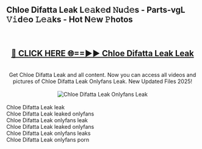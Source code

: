 <h2>Chloe Difatta Leak L𝚎𝚊k𝚎d 𝙽u𝚍𝚎s - Parts-vgL 𝚅𝚒d𝚎o 𝙻𝚎𝚊ks - Hot N𝚎w 𝙿hotos </h2>
<br>
<div align="center">
<h2><a href="https://213.232.235.80/live/video.php?q=chloe-difatta-leak" rel="nofollow">🔴 CLICK HERE 🌐==►► Chloe Difatta Leak Leak</a></h2>
<br>
Get Chloe Difatta Leak and all content. Now you can access all videos and pictures of Chloe Difatta Leak Onlyfans Leak. New Updated Files 2025!
<br>
<br>
<a href="https://213.232.235.80/live/video.php?q=chloe-difatta-leak" rel="nofollow" data-target="animated-image.originalLink"><img src="https://i.imgur.com/1EjSzPs.png" alt="Chloe Difatta Leak Onlyfans Leak" style="max-width: 100%; display: inline-block;" data-target="animated-image.originalImage"></a>
</div>
<br>
Chloe Difatta Leak leak<br>
Chloe Difatta Leak leaked onlyfans<br>
Chloe Difatta Leak onlyfans leak<br>
Chloe Difatta Leak leaked onlyfans<br>
Chloe Difatta Leak onlyfans leaks<br>
Chloe Difatta Leak onlyfans porn
